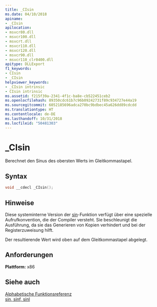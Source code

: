 ```yaml
---
title: _CIsin
ms.date: 04/10/2018
apiname:
- _CIsin
apilocation:
- msvcr80.dll
- msvcr100.dll
- msvcrt.dll
- msvcr110.dll
- msvcr120.dll
- msvcr90.dll
- msvcr110_clr0400.dll
apitype: DLLExport
f1_keywords:
- CIsin
- _CIsin
helpviewer_keywords:
- _CIsin intrinsic
- CIsin intrinsic
ms.assetid: f215f39a-2341-4f1c-ba8e-cb522451ceb2
ms.openlocfilehash: 89350cdc61b7c96b09242731f89c934727e44a19
ms.sourcegitcommit: 6052185696adca270bc9bdbec45a626dd89cdcdd
ms.translationtype: HT
ms.contentlocale: de-DE
ms.lasthandoff: 10/31/2018
ms.locfileid: "50481303"
---
```

# <a name="cisin"></a>_CIsin

Berechnet den Sinus des obersten Werts im Gleitkommastapel.

## <a name="syntax"></a>Syntax

```C
void __cdecl _CIsin();
```

## <a name="remarks"></a>Hinweise

Diese systeminterne Version der [sin](../c-runtime-library/reference/sin-sinf-sinl.md)-Funktion verfügt über eine spezielle Aufrufkonvention, die der Compiler versteht. Sie beschleunigt die Ausführung, da sie das Generieren von Kopien verhindert und bei der Registerzuweisung hilft.

Der resultierende Wert wird oben auf dem Gleitkommastapel abgelegt.

## <a name="requirements"></a>Anforderungen

**Plattform:** x86

## <a name="see-also"></a>Siehe auch

[Alphabetische Funktionsreferenz](../c-runtime-library/reference/crt-alphabetical-function-reference.md)<br/>
[sin, sinf, sinl](../c-runtime-library/reference/sin-sinf-sinl.md)<br/>
